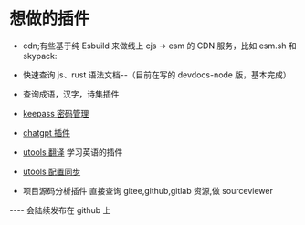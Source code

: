 # 想做的插件

- cdn;有些基于纯 Esbuild 来做线上 cjs -> esm 的 CDN 服务，比如 esm.sh 和 skypack:
- 快速查询 js、rust 语法文档--（目前在写的 devdocs-node 版，基本完成）
- 查询成语，汉字，诗集插件
- [keepass 密码管理](https://github.com/ChandlerVer5/utools-plugin-keepass/)
- [chatgpt 插件](https://github.com/ChandlerVer5/utools-plugin-chat/)
- [utools 翻译](https://github.com/ChandlerVer5/utools-plugin-translater/)
  学习英语的插件
- [utools 配置同步](https://github.com/ChandlerVer5/utools-plugin-backup/)

- 项目源码分析插件
  直接查询 gitee,github,gitlab 资源,做 sourceviewer

---- 会陆续发布在 github 上
